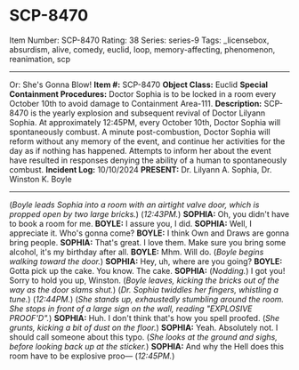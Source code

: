 # SCP-8470
Item Number: SCP-8470
Rating: 38
Series: series-9
Tags: _licensebox, absurdism, alive, comedy, euclid, loop, memory-affecting, phenomenon, reanimation, scp

---

Or: She's Gonna Blow!
**Item #:** SCP-8470
**Object Class:** Euclid
**Special Containment Procedures:** Doctor Sophia is to be locked in a room every October 10th to avoid damage to Containment Area-111.
**Description:** SCP-8470 is the yearly explosion and subsequent revival of Doctor Lilyann Sophia. At approximately 12:45PM, every October 10th, Doctor Sophia will spontaneously combust. A minute post-combustion, Doctor Sophia will reform without any memory of the event, and continue her activities for the day as if nothing has happened. Attempts to inform her about the event have resulted in responses denying the ability of a human to spontaneously combust.
**Incident Log:** 10/10/2024
**PRESENT:** Dr. Lilyann A. Sophia, Dr. Winston K. Boyle
* * *
(_Boyle leads Sophia into a room with an airtight valve door, which is propped open by two large bricks._)
(_12:43PM._)
**SOPHIA:** Oh, you didn't have to book a room for me.
**BOYLE:** I assure you, I did.
**SOPHIA:** Well, I appreciate it. Who's gonna come?
**BOYLE:** I think Own and Draws are gonna bring people.
**SOPHIA:** That's great. I love them. Make sure you bring some alcohol, it's my birthday after all.
**BOYLE:** Mhm. Will do.
(_Boyle begins walking toward the door._)
**SOPHIA:** Hey, uh, where are you going?
**BOYLE:** Gotta pick up the cake. You know. The cake.
**SOPHIA:** (_Nodding._) I got you! Sorry to hold you up, Winston.
(_Boyle leaves, kicking the bricks out of the way as the door slams shut._)
(_Dr. Sophia twiddles her fingers, whistling a tune._)
(_12:44PM._)
(_She stands up, exhaustedly stumbling around the room. She stops in front of a large sign on the wall, reading "EXPLOSIVE PROOF'D"._)
**SOPHIA:** Huh. I don't think that's how you spell proofed.
(_She grunts, kicking a bit of dust on the floor._)
**SOPHIA:** Yeah. Absolutely not. I should call someone about this typo.
(_She looks at the ground and sighs, before looking back up at the sticker._)
**SOPHIA:** And why the Hell does this room have to be explosive proo—
(_12:45PM._)